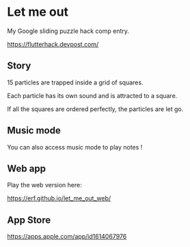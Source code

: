 # Let me out

My Google sliding puzzle hack comp entry.

https://flutterhack.devpost.com/

## Story

15 particles are trapped inside a grid of squares.

Each particle has its own sound and is attracted to a square.

If all the squares are ordered perfectly, the particles are let go.

## Music mode

You can also access music mode to play notes !

## Web app

Play the web version here:

https://erf.github.io/let_me_out_web/

## App Store

https://apps.apple.com/app/id1614067976
